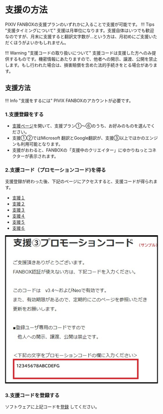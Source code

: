 # 支援の方法
PIXIV FANBOXの支援プランのいずれかに入ることで支援が可能です。
!!! Tips "支援タイミングについて"
    支援は月単位になります。支援自体はいつでも歓迎なのですが、月末に支援すると翻訳文字数が…という方は、月初めにご支援いただくほうがよいかもしれません。

!!! Warning "支援コードの取り扱いについて"
    支援コードは支援した方へのみ提供するものです。機密情報にあたりますので、他者への開示、譲渡、公開を禁止します。もし行われた場合は、損害賠償を含めた法的手続きをとる場合があります。

## 支援方法
!!! Info "支援をするには"
    PIVIX FANBOXのアカウントが必要です。

### 1.支援登録をする
* [支援ページ](https://nao.fanbox.cc/)を開いて、支援プラン①～⑥のうち、お好みのものを選んでください。
* 支援①②ではMicrosoft 翻訳とGoogle翻訳が、支援③以上でほかのエンジンも利用可能となります。
* 支援がおわると、FANBOXの「支援中のクリエイター」にゆかりねっとコネクターが表示されます。


### 2.支援コード（プロモーションコード)を得る

支援登録が終わった後、下記のページにアクセスすると、支援コードが得られます。

* [支援１](https://nao.fanbox.cc/posts/2911086)
* [支援２](https://nao.fanbox.cc/posts/2911150)
* [支援３](https://nao.fanbox.cc/posts/2911157)
* [支援４](https://nao.fanbox.cc/posts/2911158)
* [支援５](https://nao.fanbox.cc/posts/2911160)
* [支援６](https://nao.fanbox.cc/posts/2911165)

![支援](images/support_howto1.jpg)

### 3.支援コードを登録する

ソフトウェアに上記コードを[登録](support_enabled.md) してください。
